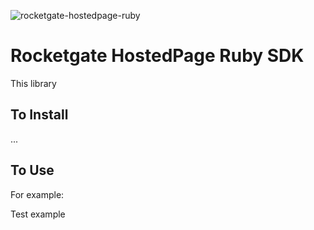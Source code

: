 ![rocketgate-hostedpage-ruby](http://rocketgate.com/images/logo_rocketgate.png)

Rocketgate HostedPage Ruby SDK
===========

This library

## To Install

...

## To Use

For example:

Test example
